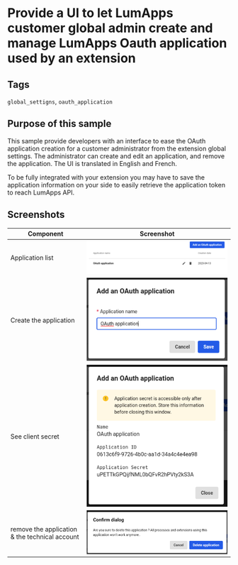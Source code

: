 # Provide a UI to let LumApps customer global admin create and manage LumApps Oauth application used by an extension

## Tags
`global_settigns`, `oauth_application` 


## Purpose of this sample
This sample provide developers with an interface to ease the OAuth application creation for a customer administrator from the extension global settings.
The administrator can create and edit an application, and remove the application.
The UI is translated in English and French.

To be fully integrated with your extension you may have to save the application information on your side to easily retrieve the application token to reach LumApps API.

## Screenshots
| Component      | Screenshot                                                   |
| -------------- | ------------------------------------------------------------ |
| Application list         | ![Application list](./screenshots/OAuth-ListApp.png)          |
| Create the application       | ![Settings](./screenshots/OAuth-createApp.png)        |
| See client secret       | ![Settings](./screenshots/OAuth-createAppConfirm.png)        |
| remove the application & the technical account       | ![Settings](./screenshots/Oauth-DeleteAppConfirm.png)        |